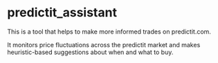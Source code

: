 # predictit_assistant

This is a tool that helps to make more informed trades on predictit.com.

It monitors price fluctuations across the predictit market and makes heuristic-based suggestions about when and what to buy.
